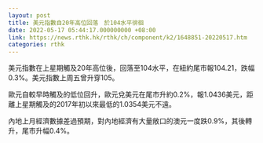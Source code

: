 ```yaml
---
layout: post
title: 美元指數自20年高位回落　於104水平徘徊
date: 2022-05-17 05:44:17.000000000 +08:00
link: https://news.rthk.hk/rthk/ch/component/k2/1648851-20220517.htm
categories: rthk
---
```


美元指數在上星期觸及20年高位後，回落至104水平，在紐約尾市報104.21，跌幅0.3%。美元指數上周五曾升穿105。

歐元自較早時觸及的低位回升，歐元兌美元在尾市升約0.2%，報1.0436美元，距離上星期觸及的2017年初以來最低的1.0354美元不遠。

內地上月經濟數據差過預期，對內地經濟有大量敞口的澳元一度跌0.9%，其後轉升，尾市升幅0.4%。
